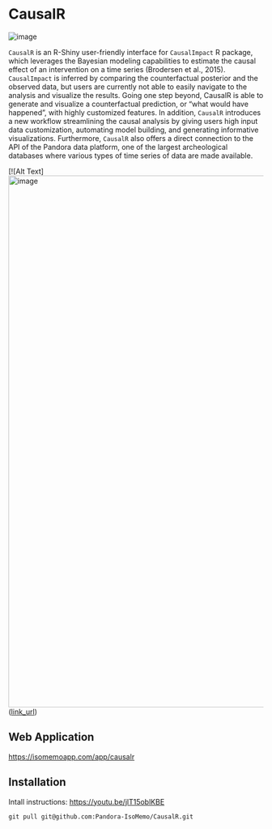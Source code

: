 # CausalR
![image](https://github.com/user-attachments/assets/4ec4be0b-3634-4ba3-9b15-6ab947d04df6)

`CausalR` is an R-Shiny user-friendly interface for `CausalImpact` R package, which leverages the Bayesian modeling capabilities to estimate the causal effect of an intervention on a time series (Brodersen et al., 2015).  `CausalImpact` is inferred by comparing the counterfactual posterior and the observed data, but users are currently not able to easily navigate to the analysis and visualize the results. Going one step beyond, CausalR is able to generate and visualize a counterfactual prediction, or “what would have happened”, with highly customized features. In addition, `CausalR` introduces a new workflow streamlining the causal analysis by giving users high input data customization, automating model building, and generating informative visualizations. Furthermore, `CausalR` also offers a direct connection to the API of the Pandora data platform, one of the largest archeological databases where various types of time series of data are made available. 

[![Alt Text]<img width="1050" alt="image" src="https://github.com/user-attachments/assets/b352550e-ac6a-444a-b9b4-9e2e9ebe08c2">([link_url](https://isomemoapp.com/app/causalr))

## Web Application
https://isomemoapp.com/app/causalr

## Installation
Intall instructions: https://youtu.be/jlT15oblKBE

`git pull git@github.com:Pandora-IsoMemo/CausalR.git`

